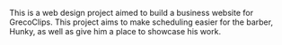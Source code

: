 This is a web design project aimed to build a business website for GrecoClips. This project aims to 
make scheduling easier for the barber, Hunky, as well as give him a place to showcase his work. 
